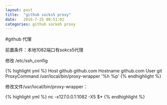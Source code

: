 ```yaml
---
layout: post
title:  "github socks5 proxy"
date:   2016-7-25 09:51:02
categories: github socke5 proxy
---
```


#github 代理

前置条件：本地1082端口有sokcs5代理

修改 /etc/ssh_config

{% highlight yml %}
Host github github.com
     Hostname github.com
     User git
     ProxyCommand /usr/local/bin/proxy-wrapper '%h %p'
{% endhighlight %}

修改文件/usr/local/bin/proxy-wrapper：

{% highlight yml %}
nc -x127.0.0.1:1082 -X5 $*
{% endhighlight %}
